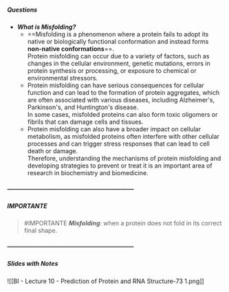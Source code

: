 ##### Questions
- ***What is Misfolding?***
	- ==Misfolding is a phenomenon where a protein fails to adopt its native or biologically functional conformation and instead forms **non-native conformations**==. <br>Protein misfolding can occur due to a variety of factors, such as changes in the cellular environment, genetic mutations, errors in protein synthesis or processing, or exposure to chemical or environmental stressors.
	- Protein misfolding can have serious consequences for cellular function and can lead to the formation of protein aggregates, which are often associated with various diseases, including Alzheimer's, Parkinson's, and Huntington's disease. <br>In some cases, misfolded proteins can also form toxic oligomers or fibrils that can damage cells and tissues.
	- Protein misfolding can also have a broader impact on cellular metabolism, as misfolded proteins often interfere with other cellular processes and can trigger stress responses that can lead to cell death or damage. <br>Therefore, understanding the mechanisms of protein misfolding and developing strategies to prevent or treat it is an important area of research in biochemistry and biomedicine.

##### —————————————————————
##### IMPORTANTE

> #IMPORTANTE ***Misfolding***: when a protein does not fold in its correct final shape.

##### —————————————————————
##### Slides with Notes
![[BI - Lecture 10 - Prediction of Protein and RNA Structure-73 1.png]]